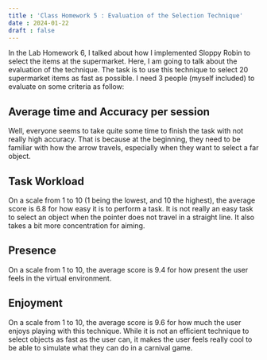 ```yaml
---
title : 'Class Homework 5 : Evaluation of the Selection Technique'
date : 2024-01-22
draft : false
---
```


In the Lab Homework 6, I talked about how I implemented Sloppy Robin to select the items at the supermarket. Here, I am going to talk about the evaluation of the technique. The task is to use this technique to select 20 supermarket items as fast as possible. I need 3 people (myself included) to evaluate on some criteria as follow:

## Average time and Accuracy per session
Well, everyone seems to take quite some time to finish the task with not really high accuracy. That is because at the beginning, they need to be familiar with how the arrow travels, especially when they want to select a far object. 

## Task Workload
On a scale from 1 to 10 (1 being the lowest, and 10 the highest), the average score is 6.8 for how easy it is to perform a task. It is not really an easy task to select an object when the pointer does not travel in a straight line. It also takes a bit more concentration for aiming.

## Presence
On a scale from 1 to 10, the average score is 9.4 for how present the user feels in the virtual environment. 

## Enjoyment
On a scale from 1 to 10, the average score is 9.6 for how much the user enjoys playing with this technique. While it is not an efficient technique to select objects as fast as the user can, it makes the user feels really cool to be able to simulate what they can do in a carnival game.